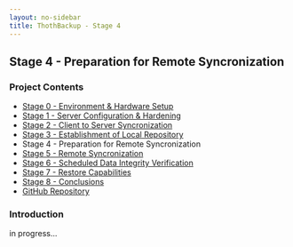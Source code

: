 ```yaml
---
layout: no-sidebar
title: ThothBackup - Stage 4
---
```


## Stage 4 - Preparation for Remote Syncronization ##

### Project Contents ###
* [Stage 0 - Environment & Hardware Setup][1]
* [Stage 1 - Server Configuration & Hardening][2]
* [Stage 2 - Client to Server Syncronization][3]
* [Stage 3 - Establishment of Local Repository][4]
* Stage 4 - Preparation for Remote Syncronization
* [Stage 5 - Remote Syncronization][6]
* [Stage 6 - Scheduled Data Integrity Verification][7]
* [Stage 7 - Restore Capabilities][8]
* [Stage 8 - Conclusions][9]
* [GitHub Repository][10]

### Introduction ###
in progress...

[1]:  /projects/thothbackup/stage-0/
[2]:  /projects/thothbackup/stage-1/
[3]:  /projects/thothbackup/stage-2/
[4]:  /projects/thothbackup/stage-3/
[5]:  /projects/thothbackup/stage-4/
[6]:  /projects/thothbackup/stage-5/
[7]:  /projects/thothbackup/stage-6/
[8]:  /projects/thothbackup/stage-7/
[9]:  /projects/thothbackup/stage-8/
[10]: https://github.com/zyradyl/ThothBackup
